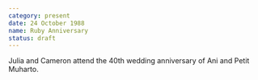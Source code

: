 ```yaml
---
category: present
date: 24 October 1988
name: Ruby Anniversary
status: draft
---
```

Julia and Cameron attend the 40th wedding anniversary of Ani and Petit Muharto.
